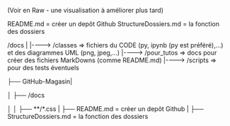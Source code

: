 (Voir en Raw - une visualisation à améliorer plus tard)

README.md = créer un depôt Github
StructureDossiers.md = la fonction des dossiers

/docs
|
|----> /classes => fichiers du CODE (py, ipynb (py est préféré),...) et des diagrammes UML (png, jpeg,...)
|----> /pour_tutos => docs pour créer des fichiers MarkDowns (comme README.md)
|----> /scripts => pour des tests éventuels
 


├── GitHub-Magasin|

│   ├── /docs

│   │   ├── **/*.css
|   ├── README.md = créer un depôt Github
|   ├── StructureDossiers.md = la fonction des dossiers
